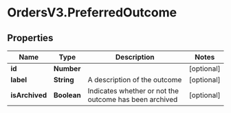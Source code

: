 # OrdersV3.PreferredOutcome

## Properties
Name | Type | Description | Notes
------------ | ------------- | ------------- | -------------
**id** | **Number** |  | [optional] 
**label** | **String** | A description of the outcome | [optional] 
**isArchived** | **Boolean** | Indicates whether or not the outcome has been archived | [optional] 
